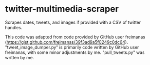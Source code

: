 # twitter-multimedia-scraper
Scrapes dates, tweets, and images if provided with a CSV of twitter handles. 

This code was adapted from code provided by GitHub user freimanas (https://gist.github.com/freimanas/39f3ad9a5f0249c0dc64). 
"tweet_image_dumper.py" is primarily code written by GitHub user freimanas, with some minor adjustments by me. "pull_tweets.py" was written by me.
